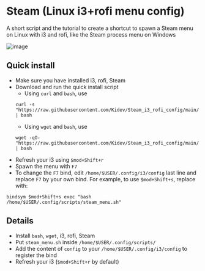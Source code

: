 # Steam (Linux i3+rofi menu config)
A short script and the tutorial to create a shortcut to spawn a Steam menu on Linux with i3 and rofi, like the Steam process menu on Windows 

![image](https://github.com/Kidev/Steam_i3_rofi_config/assets/1204936/1750d7da-bd50-4801-8aee-be8dea53693d)


## Quick install
- Make sure you have installed i3, rofi, Steam
- Download and run the quick install script
    - Using `curl` and `bash`, use
    ```
    curl -s "https://raw.githubusercontent.com/Kidev/Steam_i3_rofi_config/main/quickinstall.sh" | bash
    ```
    - Using `wget` and `bash`, use
    ```
    wget -qO- "https://raw.githubusercontent.com/Kidev/Steam_i3_rofi_config/main/quickinstall.sh" | bash
    ```
- Refresh your i3 using `$mod+Shift+r`
- Spawn the menu with `F7`
- To change the `F7` bind, edit `/home/$USER/.config/i3/config` last line and replace `F7` by your own bind. For example, to use `$mod+Shift+s`, replace with:
```
bindsym $mod+Shift+s exec "bash /home/$USER/.config/scripts/steam_menu.sh"
```

## Details
- Install `bash`, `wget`, i3, rofi, Steam
- Put `steam_menu.sh` inside `/home/$USER/.config/scripts/`
- Add the content of `config` to your `/home/$USER/.config/i3/config` to register the bind
- Refresh your i3 (`$mod+Shift+r` by default)
